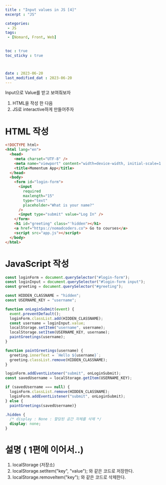 ```yaml
---
title : "Input values in JS [4]"
excerpt : "JS"

categories: 
 - JS
tags: 
 - [Nomard, Front, Web]

 
toc : true
toc_sticky : true



date : 2023-06-20
last_modified_dat : 2023-06-20
---
```

<div class='notice--info' markdown='1'>
Input으로 Value를 받고 보여줘보자
</div>

1. HTML을 작성 한 다음
2. JS로 interactive하게 만들어주자

# HTML 작성
```HTML
<!DOCTYPE html>
<html lang="en">
  <head>
    <meta charset="UTF-8" />
    <meta name="viewport" content="width=device-width, initial-scale=1.0" />
    <title>Momentum App</title>
  </head>
  <body>
    <form id="login-form">
      <input
        required
        maxlength="15"
        type="text"
        placeholder="What is your name?"
      />
      <input type="submit" value="Log In" />
    </form>
    <h1 id="greeting" class="'hidden"></h1>
    <a href="https://nomadcoders.co"> Go to courses</a>
    <script src="app.js"></script>
  </body>
</html>
```

# JavaScript 작성

```JavaScript  
const loginForm = document.querySelector("#login-form");
const loginInput = document.querySelector("#login-form input");
const greeting = document.querySelector("#greeting");

const HIDDEN_CLASSNAME = "hidden";
const USERNAME_KEY = "username";

function onLoginSubmit(event) {
  event.preventDefault();
  loginForm.classList.add(HIDDEN_CLASSNAME);
  const username = loginInput.value;
  localStorage.setItem("username", username);
  localStorage.setItem(USERNAME_KEY, username);
  paintGreetings(username);
}

function paintGreetings(username) {
  greeting.innerText = `Hello ${username}`;
  greeting.classList.remove(HIDDEN_CLASSNAME);
}

loginForm.addEventListener("submit", onLoginSubmit);
const savedUsername = localStorage.getItem(USERNAME_KEY);

if (savedUsername === null) {
  loginForm.classList.remove(HIDDEN_CLASSNAME);
  loginForm.addEventListener("submit", onLoginSubmit);
} else {
  paintGreetings(savedUsername)}
```

```CSS
.hidden {
  /* display : None : 할당된 공간 자체를 삭제 */
  display: none;
}

```




# 설명 ( 1편에 이어서..)
1. localStorage (저장소)
2. localStorage.setItem("key", "value"); 와 같은 코드로 저장한다.
3. localStorage.removeItem("key"); 와 같은 코드로 삭제한다.